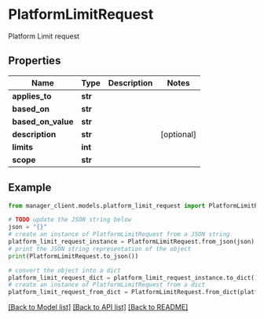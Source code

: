# PlatformLimitRequest

Platform Limit request

## Properties

Name | Type | Description | Notes
------------ | ------------- | ------------- | -------------
**applies_to** | **str** |  | 
**based_on** | **str** |  | 
**based_on_value** | **str** |  | 
**description** | **str** |  | [optional] 
**limits** | **int** |  | 
**scope** | **str** |  | 

## Example

```python
from manager_client.models.platform_limit_request import PlatformLimitRequest

# TODO update the JSON string below
json = "{}"
# create an instance of PlatformLimitRequest from a JSON string
platform_limit_request_instance = PlatformLimitRequest.from_json(json)
# print the JSON string representation of the object
print(PlatformLimitRequest.to_json())

# convert the object into a dict
platform_limit_request_dict = platform_limit_request_instance.to_dict()
# create an instance of PlatformLimitRequest from a dict
platform_limit_request_from_dict = PlatformLimitRequest.from_dict(platform_limit_request_dict)
```
[[Back to Model list]](../README.md#documentation-for-models) [[Back to API list]](../README.md#documentation-for-api-endpoints) [[Back to README]](../README.md)


